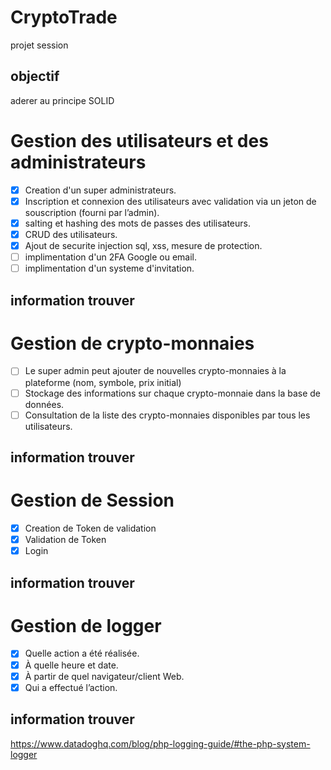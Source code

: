 # CryptoTrade
projet session
## objectif
aderer au principe SOLID

# Gestion des utilisateurs et des administrateurs
- [x] Creation d'un super administrateurs.
- [x] Inscription et connexion des utilisateurs avec validation via un jeton de souscription (fourni par l’admin).
- [x] salting et hashing des mots de passes des utilisateurs.
- [x] CRUD des utilisateurs.
- [x] Ajout de securite injection sql, xss, mesure de protection.
- [ ] implimentation d'un 2FA Google ou email.
- [ ] implimentation d'un systeme d'invitation.

## information trouver


# Gestion de crypto-monnaies
- [ ] Le super admin peut ajouter de nouvelles crypto-monnaies à la plateforme (nom, symbole, prix initial)
- [ ] Stockage des informations sur chaque crypto-monnaie dans la base de données.
- [ ] Consultation de la liste des crypto-monnaies disponibles par tous les utilisateurs.

## information trouver

# Gestion de Session
- [x] Creation de Token de validation
- [x] Validation de Token
- [x] Login

## information trouver

# Gestion de logger
- [x] Quelle action a été réalisée.
- [x] À quelle heure et date.
- [x] À partir de quel navigateur/client Web.
- [x] Qui a effectué l’action.
## information trouver
https://www.datadoghq.com/blog/php-logging-guide/#the-php-system-logger

